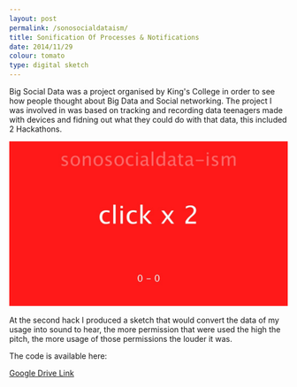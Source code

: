 ```yaml
---
layout: post
permalink: /sonosocialdataism/
title: Sonification Of Processes & Notifications 
date: 2014/11/29
colour: tomato
type: digital sketch
---
```


Big Social Data was a project organised by King's College in order to see how people thought about Big Data and Social networking. The project I was involved in was based on tracking and recording data teenagers made with devices and fidning out what they could do with that data, this included 2 Hackathons.   

![Screenshot of the sketch](/assets/sonosocialdata.jpg)  

At the second hack I produced a sketch that would convert the data of my usage into sound to hear, the more permission that were used the high the pitch, the more usage of those permissions the louder it was.  

The code is available here: 

[Google Drive Link](http://drive.google.com/file/d/0B1GXkC30u0jiVUFheFB5MDZjZW8)
